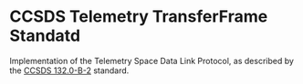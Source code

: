 # CCSDS Telemetry TransferFrame Standatd
Implementation of the Telemetry Space Data Link Protocol, as described by the [CCSDS 132.0-B-2](https://public.ccsds.org/Pubs/132x0b2.pdf) standard.
